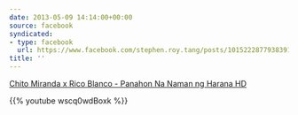 ```yaml
---
date: 2013-05-09 14:14:00+00:00
source: facebook
syndicated:
- type: facebook
  url: https://www.facebook.com/stephen.roy.tang/posts/10152228779383912
title: ''
---
```


[Chito Miranda x Rico Blanco - Panahon Na Naman ng Harana HD](https://www.youtube.com/watch?v=wscq0wdBoxk&feature=share)



{{% youtube wscq0wdBoxk %}}